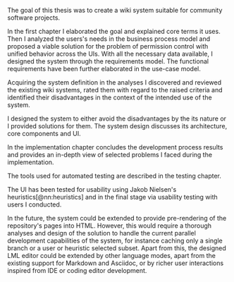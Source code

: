 The goal of this thesis was to create a wiki system suitable for community software projects.

In the first chapter I elaborated the goal and explained core terms it uses.
Then I analyzed the users's needs in the business process model and proposed a viable solution for the problem of permission control with unified behavior across the UIs.
With all the necessary data available, I designed the system through the requirements model.
The functional requirements have been further elaborated in the use-case model.

Acquiring the system definition in the analyses I discovered and reviewed the existing wiki systems, rated them with regard to the raised criteria and identified their disadvantages in the context of the intended use of the system.

I designed the system to either avoid the disadvantages by the its nature or I provided solutions for them.
The system design discusses its architecture, core components and UI.

In the implementation chapter concludes the development process results and provides an in-depth view of selected problems I faced during the implementation.

The tools used for automated testing are described in the testing chapter.

The UI has been tested for usability using Jakob Nielsen's heuristics[@nn:heuristics] and in the final stage via usability testing with users I conducted.

In the future, the system could be extended to provide pre-rendering of the repository's pages into HTML.
However, this would require a thorough analyses and design of the solution to handle the current parallel development capabilities of the system, for instance caching only a single branch or a user or heuristic selected subset.
Apart from this, the designed LML editor could be extended by other language modes, apart from the existing support for Markdown and Asciidoc, or by richer user interactions inspired from IDE or coding editor development.

